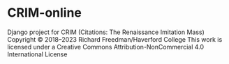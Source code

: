 # CRIM-online
Django project for CRIM (Citations: The Renaissance Imitation Mass)
Copyright © 2018–2023 Richard Freedman/Haverford College
This work is licensed under a Creative Commons Attribution-NonCommercial 4.0 International License

